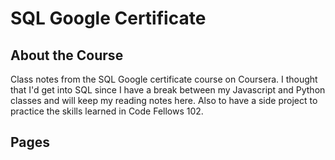 # SQL Google Certificate

## About the Course

Class notes from the SQL Google certificate course on Coursera.  I thought that I'd get into SQL since I have a break between my Javascript and Python classes and will keep my reading notes here.  Also to have a side project to practice the skills learned in Code Fellows 102.

## Pages
